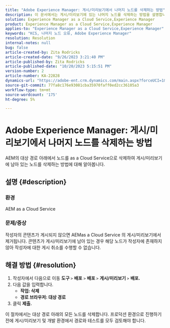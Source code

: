 ```yaml
---
title: "Adobe Experience Manager: 게시/미리보기에서 나머지 노드를 삭제하는 방법"
description: 이 문서에서는 게시/미리보기에 있는 나머지 노드를 삭제하는 방법을 설명합니다.
solution: Experience Manager as a Cloud Service,Experience Manager
product: Experience Manager as a Cloud Service,Experience Manager
applies-to: "Experience Manager as a Cloud Service,Experience Manager"
keywords: "KCS, 나머지 노드 오류, Adobe Experience Manager"
resolution: Resolution
internal-notes: null
bug: false
article-created-by: Zita Rodricks
article-created-date: "9/26/2023 3:21:40 PM"
article-published-by: Zita Rodricks
article-published-date: "10/20/2023 5:15:51 PM"
version-number: 2
article-number: KA-22828
dynamics-url: "https://adobe-ent.crm.dynamics.com/main.aspx?forceUCI=1&pagetype=entityrecord&etn=knowledgearticle&id=b0a2895e-805c-ee11-be6f-6045bd006b4b"
source-git-commit: 77fa8c176e93081cba35970faff0ed2cc36105a3
workflow-type: tm+mt
source-wordcount: '175'
ht-degree: 5%

---
```


# Adobe Experience Manager: 게시/미리보기에서 나머지 노드를 삭제하는 방법


AEM의 대상 경로 아래에서 노드를 as a Cloud Service으로 삭제하여 게시/미리보기에 남아 있는 노드를 삭제하는 방법에 대해 알아봅니다.

## 설명 {#description}


### <b>환경</b>

AEM as a Cloud Service



### <b>문제/증상</b>

작성자의 콘텐츠가 게시되지 않으면 AEMas a Cloud Service 의 게시/미리보기에서 제거됩니다. 콘텐츠가 게시/미리보기에 남아 있는 경우 해당 노드가 작성자에 존재하지 않아 작성자에 대한 게시 취소를 수행할 수 없습니다.






## 해결 방법 {#resolution}


1. 작성자에서 다음으로 이동 <b>도구 </b>`>`  <b>배포</b> `>` <b> 배포 </b>`>`  <b>게시/미리보기 </b>`>`  <b>배포.</b>
2. 다음 값을 입력합니다.
   - <b>작업: 삭제</b>
   - <b>경로 브라우저: 대상 경로</b>
3. 클릭 <b>제출.</b>


이 절차에서는 대상 경로 아래의 모든 노드를 삭제합니다. 프로덕션 환경으로 진행하기 전에 게시/미리보기 및 개발 환경에서 경로와 테스트를 모두 검토해야 합니다.
